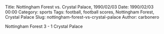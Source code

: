 Title: Nottingham Forest vs. Crystal Palace, 1990/02/03
Date: 1990/02/03 00:00
Category: sports
Tags: football, football scores, Nottingham Forest, Crystal Palace
Slug: nottingham-forest-vs-crystal-palace
Author: carbonero


Nottingham Forest 3 - 1 Crystal Palace
